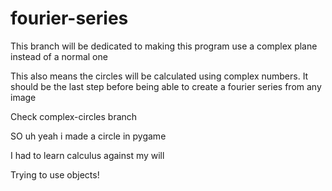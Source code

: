 # fourier-series
This branch will be dedicated to making this program use a complex plane instead of a normal one

This also means the circles will be calculated using complex numbers. It should be the last step before being able to create a fourier series from any image

Check complex-circles branch

SO uh yeah i made a circle in pygame

I had to learn calculus against my will

Trying to use objects!
